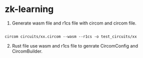# zk-learning

1. Generate wasm file and r1cs file with circom and circom file.

```

circom circuits/xx.circom --wasm --r1cs -o test_circuits/xx

```

2. Rust file use wasm and r1cs file to genrate CircomConfig and CircomBuilder.
